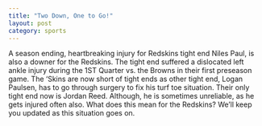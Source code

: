 ```yaml
---
title: "Two Down, One to Go!"
layout: post
category: sports
---
```


A season ending, heartbreaking injury for Redskins tight end Niles Paul, is also a downer for the Redskins. The tight end suffered a dislocated left ankle injury during the 1ST Quarter vs. the Browns in their first preseason game. The ‘Skins are now short of tight ends as other tight end, Logan Paulsen, has to go through surgery to fix his turf toe situation. Their only tight end now is Jordan Reed. Although, he is sometimes unreliable, as he gets injured often also. What does this mean for the Redskins? We’ll keep you updated as this situation goes on.
